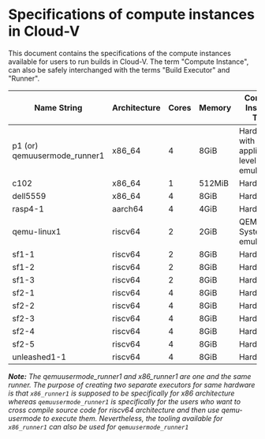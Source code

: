 # Specifications of compute instances in Cloud-V

This document contains the specifications of the compute instances available for users to run builds in Cloud-V. The term "Compute Instance", can also be safely interchanged with the terms "Build Executor" and "Runner".

| Name String | Architecture | Cores | Memory | Compute Instance Type |
| ---- | ------- | -------------- | ------------ | ------------------ |
| p1 (or) qemuusermode_runner1 | x86_64 | 4 | 8GiB | Hardware with application-level emulator |
| c102 | x86_64 | 1 | 512MiB | Hardware |
| dell5559 | x86_64 | 4 | 8GiB | Hardware |
| rasp4-1 | aarch64 | 4 | 4GiB | Hardware |
| qemu-linux1 | riscv64 | 2 | 2GiB | QEMU System emulator |
| sf1-1 | riscv64 | 2 | 8GiB | Hardware |
| sf1-2 | riscv64 | 2 | 8GiB | Hardware |
| sf1-3 | riscv64 | 2 | 8GiB | Hardware |
| sf2-1 | riscv64 | 4 | 8GiB | Hardware |
| sf2-2 | riscv64 | 4 | 8GiB | Hardware |
| sf2-3 | riscv64 | 4 | 8GiB | Hardware |
| sf2-4 | riscv64 | 4 | 8GiB | Hardware |
| sf2-5 | riscv64 | 4 | 8GiB | Hardware |
| unleashed1-1 | riscv64 | 4 | 8GiB | Hardware |

***Note:** The qemuusermode_runner1 and x86_runner1 are one and the same runner. The purpose of creating two separate executors for same hardware is that `x86_runner1` is supposed to be specifically for x86 architecture whereas `qemuusermode_runner1` is specifically for the users who want to cross compile source code for riscv64 architecture and then use qemu-usermode to execute them. Nevertheless, the tooling available for `x86_runner1` can also be used for `qemuusermode_runner1`*

